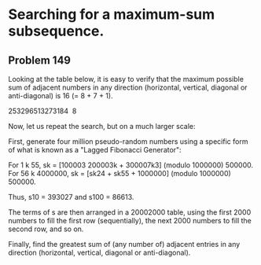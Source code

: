#  Searching for a maximum-sum subsequence.
## Problem 149


Looking at the table below, it is easy to verify that the maximum possible sum of adjacent numbers in any direction (horizontal, vertical, diagonal or anti-diagonal) is 16 (= 8 + 7 + 1).


253296513273184  8

Now, let us repeat the search, but on a much larger scale:

First, generate four million pseudo-random numbers using a specific form of what is known as a "Lagged Fibonacci Generator":

For 1 k  55, sk = [100003  200003k + 300007k3] (modulo 1000000)  500000.
For 56 k  4000000, sk = [sk24 + sk55 + 1000000] (modulo 1000000)  500000.

Thus, s10 = 393027 and s100 = 86613.

The terms of s are then arranged in a 20002000 table, using the first 2000 numbers to fill the first row (sequentially), the next 2000 numbers to fill the second row, and so on.

Finally, find the greatest sum of (any number of) adjacent entries in any direction (horizontal, vertical, diagonal or anti-diagonal).


